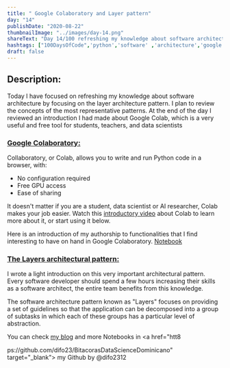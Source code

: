 ```yaml
---
title: " Google Colaboratory and Layer pattern"
day: "14"
publishDate: "2020-08-22"
thumbnailImage: "../images/day-14.png"
shareText: "Day 14/100 refreshing my knowledge about software architecture by focusing on the layer architecture pattern and reviewed an introduction I had made about Google Colab."
hashtags: ["100DaysOfCode",'python','software' ,'architecture','google','colab', 'notebook','data science', 'layer', 'pattern']
draft: false
---
```


## Description:


Today I have focused on refreshing my knowledge about software architecture by focusing on the layer architecture pattern. I plan to review the concepts of the most representative patterns. At the end of the day I reviewed an introduction I had made about Google Colab, which is a very useful and free tool for students, teachers, and data scientists

### [Google Colaboratory:](https://colab.research.google.com/notebooks/intro.ipynb#scrollTo=5fCEDCU_qrC0)


Collaboratory, or Colab, allows you to write and run Python code in a browser, with:  

* No configuration required
* Free GPU access
* Ease of sharing

It doesn't matter if you are a student, data scientist or AI researcher, Colab makes your job easier. Watch this [introductory video](https://www.youtube.com/watch?v=inN8seMm7UI) about Colab to learn more about it, or start using it below.


Here is an introduction of my authorship to functionalities that I find interesting to have on hand in Google Colaboratory. [Notebook](https://github.com/difo23/BitacorasDataScienceDominicano)

 ### [The Layers architectural pattern:](https://developerdecision.blogspot.com/2020/08/patrones-de-diseno-en-arquitectura-de.html)

I wrote a light introduction on this very important architectural pattern. Every software developer should spend a few hours increasing their skills as a software architect, the entire team benefits from this knowledge.

The software architecture pattern known as "Layers" focuses on providing a set of guidelines so that the application can be decomposed into a group of subtasks in which each of these groups has a particular level of abstraction.



You can check [my blog](https://developerdecision.blogspot.com/2020/08/patrones-de-diseno-en-arquitectura-de.html) and more Notebooks in <a href="htt8


ps://github.com/difo23/BitacorasDataScienceDominicano" target="_blank"> my Github </a>  by @difo2312